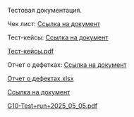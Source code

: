Тестовая документация.

Чек лист: 
[Ссылка на документ](https://docs.google.com/spreadsheets/d/1b7HudCtP6gWDxg3OTN17qE2tcj5iKedb9nNoCqhRQto/edit?gid=0#gid=0)

Тест-кейсы: 
[Ссылка на документ](https://app.qase.io/project/G10?author=341&previewMode=side&suite=60&tab=)

[Тест-кейсы.pdf](https://github.com/user-attachments/files/20012150/G10-2025-05-02.-.pdf)

Отчет о дефетках:
[Ссылка на документ](https://artsiomrusau.youtrack.cloud/issue/G10-368/Testing-Documentation-Ionov-Nikita)

[Отчет о дефектах.xlsx](https://github.com/user-attachments/files/20047743/Issues.1.xlsx)

[Ссылка на документ](https://app.qase.io/run/G10/dashboard/39)

[G10-Test+run+2025_05_05.pdf](https://github.com/user-attachments/files/20047747/G10-Test%2Brun%2B2025_05_05.pdf) 

